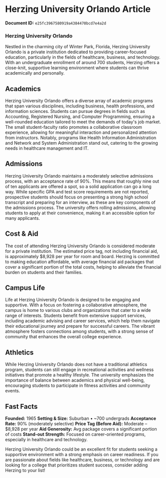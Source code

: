 # Herzing University Orlando Article

**Document ID:** `e25fc3967580919a4384470bcd7e4a2d`

### Herzing University Orlando

Nestled in the charming city of Winter Park, Florida, Herzing University Orlando is a private institution dedicated to providing career-focused education, particularly in the fields of healthcare, business, and technology. With an undergraduate enrollment of around 700 students, Herzing offers a close-knit, supportive learning environment where students can thrive academically and personally.

## Academics
Herzing University Orlando offers a diverse array of academic programs that span various disciplines, including business, health professions, and information sciences. Students can pursue degrees in fields such as Accounting, Registered Nursing, and Computer Programming, ensuring a well-rounded education tailored to meet the demands of today's job market. The small student-faculty ratio promotes a collaborative classroom experience, allowing for meaningful interaction and personalized attention from instructors. Notably, programs like Health Information Administration and Network and System Administration stand out, catering to the growing needs in healthcare management and IT.

## Admissions
Herzing University Orlando maintains a moderately selective admissions process, with an acceptance rate of 90%. This means that roughly nine out of ten applicants are offered a spot, so a solid application can go a long way. While specific GPA and test score requirements are not reported, prospective students should focus on presenting a strong high school transcript and preparing for an interview, as these are key components of the admissions process. The university offers rolling admissions, allowing students to apply at their convenience, making it an accessible option for many applicants.

## Cost & Aid
The cost of attending Herzing University Orlando is considered moderate for a private institution. The estimated price tag, not including financial aid, is approximately $8,928 per year for room and board. Herzing is committed to making education affordable, with average financial aid packages that cover a significant portion of the total costs, helping to alleviate the financial burden on students and their families.

## Campus Life
Life at Herzing University Orlando is designed to be engaging and supportive. With a focus on fostering a collaborative atmosphere, the campus is home to various clubs and organizations that cater to a wide range of interests. Students benefit from extensive support services, including academic advising and career services, which help them navigate their educational journey and prepare for successful careers. The vibrant atmosphere fosters connections among students, with a strong sense of community that enhances the overall college experience.

## Athletics
While Herzing University Orlando does not have a traditional athletics program, students can still engage in recreational activities and wellness initiatives that promote a healthy lifestyle. The university emphasizes the importance of balance between academics and physical well-being, encouraging students to participate in fitness activities and community events.

## Fast Facts
**Founded:** 1965
**Setting & Size:** Suburban • ~700 undergrads
**Acceptance Rate:** 90% (moderately selective)
**Price Tag (Before Aid):** Moderate – $8,928 per year
**Aid Generosity:** Avg package covers a significant portion of costs
**Stand-out Strength:** Focused on career-oriented programs, especially in healthcare and technology.

Herzing University Orlando could be an excellent fit for students seeking a supportive environment with a strong emphasis on career readiness. If you are passionate about fields like healthcare, business, or technology and are looking for a college that prioritizes student success, consider adding Herzing to your list!
